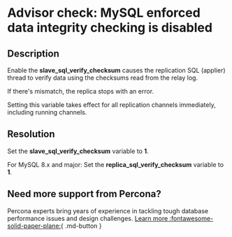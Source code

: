 # Advisor check: MySQL enforced data integrity checking is disabled

## Description

Enable the **slave_sql_verify_checksum** causes the replication SQL (applier) thread to verify data using the checksums read from the relay log.

If there's mismatch, the replica stops with an error. 

Setting this variable takes effect for all replication channels immediately, including running channels.

## Resolution

Set the **slave_sql_verify_checksum** variable to **1**.

For MySQL 8.x and major: Set the **replica_sql_verify_checksum** variable to **1**. 

## Need more support from Percona?

Percona experts bring years of experience in tackling tough database performance issues and design challenges.
[Learn more :fontawesome-solid-paper-plane:](https://per.co.na/subscribe){ .md-button }
